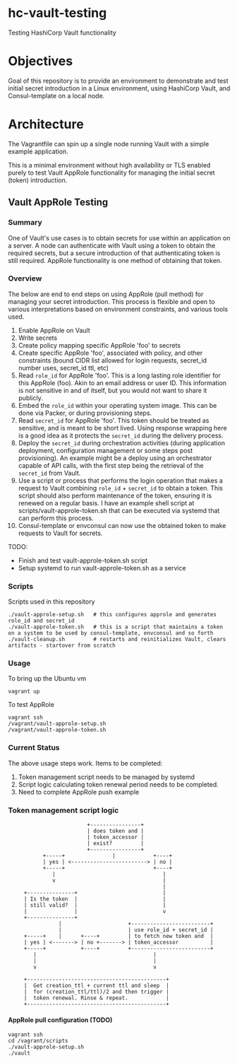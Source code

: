# hc-vault-testing
Testing HashiCorp Vault functionality

# Objectives

Goal of this repository is to provide an environment to demonstrate and test initial secret introduction in a Linux environment, using HashiCorp Vault, and Consul-template on a local node.

# Architecture
The Vagrantfile can spin up a single node running Vault with a simple example application.

This is a minimal environment without high availability or TLS enabled purely to test Vault AppRole functionality for managing the initial secret (token) introduction.


## Vault AppRole Testing

### Summary
One of Vault's use cases is to obtain secrets for use within an application on a server. A node can authenticate with Vault using a token to obtain the required secrets, but a secure introduction of that authenticating token is still required. AppRole functionality is one method of obtaining that token.

### Overview

The below are end to end steps on using AppRole (pull method) for managing your secret introduction. This process is flexible and open to various interpretations based on environment constraints, and various tools used.

1. Enable AppRole on Vault
2. Write secrets
3. Create policy mapping specific AppRole 'foo' to secrets
4. Create specific AppRole 'foo', associated with policy, and other constraints (bound CIDR list allowed for login requests, secret_id number uses, secret_id ttl, etc)
5. Read `role_id` for AppRole 'foo'. This is a long lasting role identifier for this AppRole (foo). Akin to an email address or user ID. This information is not sensitive in and of itself, but you would not want to share it publicly.
6. Embed the `role_id` within your operating system image. This can be done via Packer, or during provisioning steps.
7. Read `secret_id` for AppRole 'foo'. This token should be treated as sensitive, and is meant to be short lived. Using response wrapping here is a good idea as it protects the `secret_id` during the delivery process.
8. Deploy the `secret_id` during orchestration activities (during application deployment, configuration management or some steps post provisioning). An example might be a deploy using an orchestrator capable of API calls, with the first step being the retrieval of the `secret_id` from Vault.
9. Use a script or process that performs the login operation that makes a request to Vault combining `role_id` + `secret_id` to obtain a token. This script should also perform maintenance of the token, ensuring it is renewed on a regular basis.  I have an example shell script at scripts/vault-approle-token.sh that can be executed via systemd that can perform this process.
10. Consul-template or envconsul can now use the obtained token to make requests to Vault for secrets.

TODO:
- Finish and test vault-approle-token.sh script
- Setup systemd to run vault-approle-token.sh as a service

### Scripts
Scripts used in this repository

    ./vault-approle-setup.sh   # this configures approle and generates role_id and secret_id
    ./vault-approle-token.sh   # this is a script that maintains a token on a system to be used by consul-template, envconsul and so forth
    ./vault-cleanup.sh         # restarts and reinitializes Vault, clears artifacts - startover from scratch

### Usage

To bring up the Ubuntu vm

    vagrant up

To test AppRole

    vagrant ssh
    /vagrant/vault-approle-setup.sh
    /vagrant/vault-approle-token.sh

### Current Status

The above usage steps work. Items to be completed:

1. Token management script needs to be managed by systemd
2. Script logic calculating token renewal period needs to be completed.
3. Need to complete AppRole push example

### Token management script logic


```
                         +----------------+
                         | does token and |
                         | token_accessor |
                         | exist?         |
                         +----------------+
           +-----+               |            +----+
           | yes | <------------------------> | no |
           +-----+                            +----+
              |                                  |
              v                                  |
                                                 |
     +---------------+                           |
     | Is the token  |                           |
     | still valid?  |                           |
     |               |                           v
     +---------------+
                |                     +-------------------------+
                |                     | use role_id + secret_id |
     +-----+    |      +----+         | to fetch new token and  |
     | yes | <-------> | no +-------> | token_accessor          |
     +-----+           +----+         +-------------------------+
        |                                     |
        |                                     |
        v                                     v

     +--------------------------------------------+
     |  Get creation_ttl + current ttl and sleep  |
     |  for (creation_ttl/ttl)/2 and then trigger |
     |  token renewal. Rinse & repeat.            |
     +--------------------------------------------+
```


#### AppRole pull configuration (TODO)

    vagrant ssh
    cd /vagrant/scripts
    ./vault-approle-setup.sh
    ./vault

